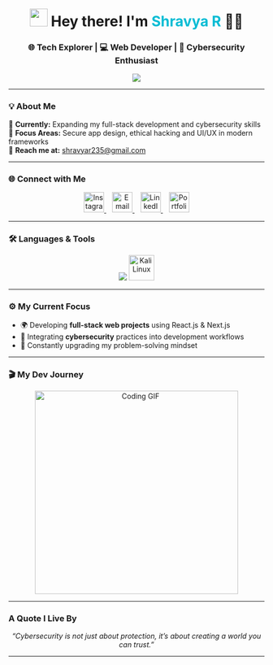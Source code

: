 <h1 align="center">
  <img src="https://media.tenor.com/2fXbn6Xtt0UAAAAC/wave-hello.gif" width="35px" height="35px">
  Hey there! I'm <span style="color:#00bcd4;">Shravya R</span> 👩‍💻
</h1>

<h3 align="center">
  🌐 Tech Explorer | 💻 Web Developer | 🔐 Cybersecurity Enthusiast
</h3>

<p align="center">
  <img src="https://readme-typing-svg.herokuapp.com?font=Fira+Code&weight=500&size=22&pause=1000&color=00E7FF&center=true&vCenter=true&width=600&lines=Full+Stack+Developer+in+Progress;Cybersecurity+Explorer;Building+Secure+and+Modern+Web+Apps;Always+Learning+Something+New!"/>
</p>

---

### 💡 About Me  

🚀 **Currently:** Expanding my full-stack development and cybersecurity skills  
🧩 **Focus Areas:** Secure app design, ethical hacking and UI/UX in modern frameworks  
📧 **Reach me at:** [shravyar235@gmail.com](mailto:shravyar235@gmail.com)

---

### 🌐 Connect with Me  
<p align="center">
  <a href="https://instagram.com/_shra_vya_" target="_blank">
    <img src="https://img.icons8.com/fluency/48/instagram-new.png" width="40" alt="Instagram"/>
  </a>
  &nbsp;&nbsp;
  <a href="mailto:shravyar235@gmail.com" target="_blank">
    <img src="https://img.icons8.com/color/48/gmail.png" width="40" alt="Email"/>
  </a>
  &nbsp;&nbsp;
  <a href="https://www.linkedin.com/in/shravya-r-32913028b/" target="_blank">
    <img src="https://img.icons8.com/fluency/48/linkedin.png" width="40" alt="LinkedIn"/>
  </a>
  &nbsp;&nbsp;
  <a href="https://shravyar.vercel.app/" target="_blank">
    <img src="https://img.icons8.com/fluency/48/domain.png" width="40" alt="Portfolio Website"/>
  </a>
</p>


---

### 🛠️ Languages & Tools  
<p align="center">
  <img src="https://skillicons.dev/icons?i=html,css,javascript,react,nextjs,nodejs,python,java,c,cpp,git,vscode" />
  <img src="https://www.kali.org/images/kali-logo.svg" alt="Kali Linux" width="50"/>
</p>

---

### ⚙️ My Current Focus
- 🌍 Developing **full-stack web projects** using React.js & Next.js  
- 🔐 Integrating **cybersecurity** practices into development workflows  
- 🧠 Constantly upgrading my problem-solving mindset  

---

### 🎬 My Dev Journey  
<p align="center">
  <img src="https://media.giphy.com/media/L8K62iTDkzGX6/giphy.gif" width="400" alt="Coding GIF"/>
</p>

---

### A Quote I Live By  
<p align="center">
  <em>“Cybersecurity is not just about protection, it’s about creating a world you can trust.”</em>
</p>

---

